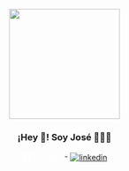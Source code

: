 <p align="center" width="300">
   <img align="center" width="200" src="https://github.com/josearidev/josearidev/assets/85816562/77869497-3473-40eb-876a-7af2e4999866" width="180" />
   <h3 align="center">¡Hey 👋! Soy José 👨🏻‍💻</h3>
</p>

<p align="center">
  <a href="https://porfolio-jose.pages.dev/" target="blank" style="color: white;">
    👨‍💻 Porfolio
  </a>
  <span style="width: 10px;"> - </span>
  <a href="https://www.linkedin.com/in/jos%C3%A9-mart%C3%ADnez-105578238/" target="blank">
     <img align="center" src="https://img.shields.io/badge/LinkedIn-0077B5?style=for-the-badge&logo=linkedin&logoColor=white" alt="linkedin" />
  </a>
</p>
